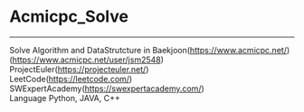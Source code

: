 # Acmicpc_Solve
---------------
Solve Algorithm and DataStrutcture in Baekjoon(https://www.acmicpc.net/)<br>
(https://www.acmicpc.net/user/jsm2548)<br>
ProjectEuler(https://projecteuler.net/)<br>
LeetCode(https://leetcode.com/)<br>
SWExpertAcademy(https://swexpertacademy.com/)<br>
Language Python, JAVA, C++

